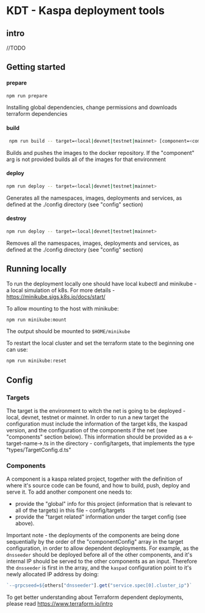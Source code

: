# KDT - Kaspa deployment tools

## intro

//TODO

## Getting started

#### prepare

```bash
npm run prepare
```

Installing global dependencies, change permissions and downloads terraform dependencies

#### build

```bash
 npm run build -- target=<local|devnet|testnet|mainnet> [component=<component>]
```

Builds and pushes the images to the docker repository. If the "component" arg is not provided builds all of the images for that environment

#### deploy

```bash
npm run deploy -- target=<local|devnet|testnet|mainnet>
```

Generates all the namespaces, images, deployments and services, as defined at the ./config directory (see "config" section)

#### destroy

```bash
npm run deploy -- target=<local|devnet|testnet|mainnet>
```

Removes all the namespaces, images, deployments and services, as defined at the ./config directory (see "config" section)

## Running locally

To run the deployment locally one should have local kubectl and minikube - a local simulation of k8s. For more details - https://minikube.sigs.k8s.io/docs/start/

To allow mounting to the host with minikube:

```bash
npm run minikube:mount
```

The output should be mounted to `$HOME/minikube`

To restart the local cluster and set the terraform state to the beginning one can use:

```bash
npm run minikube:reset
```

## Config

### Targets

The target is the environment to witch the net is going to be deployed - local, devnet, testnet or mainnet. In order to run a new target the configuration must include the information of the target k8s, the kaspad version, and the configuration of the components if the net (see "components" section below). This information should be provided as a <-target-name->.ts in the directory - config/targets, that implements the type "types/TargetConfig.d.ts"

### Components

A component is a kaspa related project, together with the definition of where it's source code can be found, and how to build, push, deploy and serve it. To add another component one needs to:

- provide the "global" info for this project (information that is relevant to all of the targets) in this file - config/targets
- provide the "target related" information under the target config (see above).

Important note - the deployments of the components are being done sequentially by the order of the "componentConfig" array in the target configuration, in order to allow dependent deployments. For example, as the `dnsseeder` should be deployed before all of the other components, and it's internal IP should be served to the other components as an input. Therefore the `dnsseeder` is first in the array, and the `kaspad` configuration point to it's newly allocated IP address by doing:

```ts
`--grpcseed=${others["dnsseeder"].get("service.spec[0].cluster_ip")`
```

To get better understanding about Terraform dependent deployments, please read https://www.terraform.io/intro

